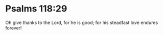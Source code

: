 # Psalms 118:29

Oh give thanks to the Lord, for he is good; for his steadfast love endures forever!
